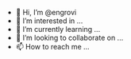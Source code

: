 - 👋 Hi, I’m @engrovi
- 👀 I’m interested in ...
- 🌱 I’m currently learning ...
- 💞️ I’m looking to collaborate on ...
- 📫 How to reach me ...

<!---
engrovi/engrovi is a ✨ special ✨ repository because its `README.md` (this file) appears on your GitHub profile.
You can click the Preview link to take a look at your changes.
--->
